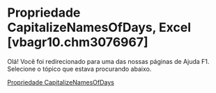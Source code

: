 
# Propriedade CapitalizeNamesOfDays, Excel [vbagr10.chm3076967]

Olá! Você foi redirecionado para uma das nossas páginas de Ajuda F1. Selecione o tópico que estava procurando abaixo.

[Propriedade CapitalizeNamesOfDays](http://msdn.microsoft.com/library/dbac8451-a2ac-5e29-b6c9-afa9cfaec469%28Office.15%29.aspx)
